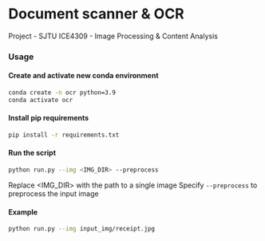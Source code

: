 # Document scanner & OCR
Project - SJTU ICE4309 - Image Processing & Content Analysis

### Usage
#### Create and activate new conda environment
```bash
conda create -n ocr python=3.9
conda activate ocr
```

#### Install pip requirements
```bash
pip install -r requirements.txt
```

#### Run the script
```bash
python run.py --img <IMG_DIR> --preprocess 
```
Replace <IMG_DIR> with the path to a single image
Specify ```--preprocess``` to preprocess the input image

#### Example
```bash
python run.py --img input_img/receipt.jpg
```
